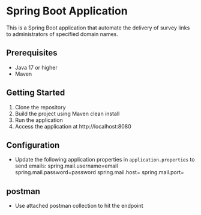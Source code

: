 # Spring Boot Application
This is a Spring Boot application that automate the delivery of survey links to administrators of specified domain names.

## Prerequisites
- Java 17 or higher
- Maven

## Getting Started
1. Clone the repository
2. Build the project using Maven clean install
3. Run the application
4. Access the application at http://localhost:8080

## Configuration
- Update the following application properties in `application.properties` to send emails:
  spring.mail.username=email
  spring.mail.password=password
  spring.mail.host=
  spring.mail.port=

## postman 
- Use attached postman collection to hit the endpoint 

